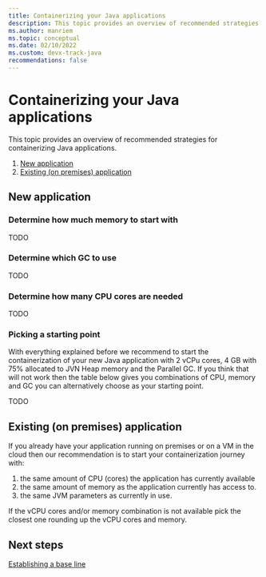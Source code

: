 ```yaml
---
title: Containerizing your Java applications
description: This topic provides an overview of recommended strategies for containerizing your Java applications.
ms.author: manriem
ms.topic: conceptual
ms.date: 02/10/2022
ms.custom: devx-track-java
recommendations: false
---
```


# Containerizing your Java applications

This topic provides an overview of recommended strategies for containerizing Java applications.

1. [New application](#new-application)
1. [Existing (on premises) application](#existing-on-premises-application)

## New application

### Determine how much memory to start with

TODO

### Determine which GC to use

TODO

### Determine how many CPU cores are needed

TODO

### Picking a starting point

With everything explained before we recommend to start the containerization of your new Java application with 2 vCPu cores, 4 GB with 75% allocated to JVN Heap memory and the Parallel GC. If you think that will not work then the table below gives you combinations of CPU, memory and GC you can alternatively choose as your starting point.

TODO

## Existing (on premises) application 

If you already have your application running on premises or on a VM in the cloud then our recommendation is to start your containerization journey with:

1. the same amount of CPU (cores) the application has currently available
1. the same amount of memory as the application currently has access to.
1. the same JVM parameters as currently in use.

If the vCPU cores and/or memory combination is not available pick the closest one rounding up the vCPU cores and memory.

## Next steps

[Establishing a base line](containers-baseline.md)
